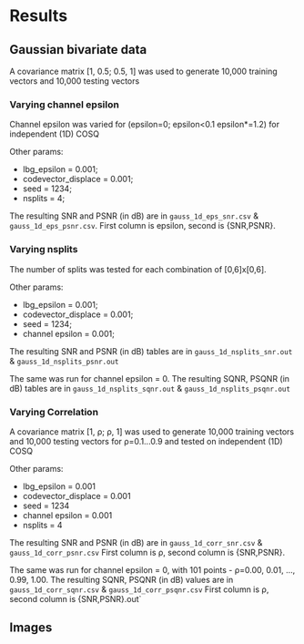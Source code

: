 # Results

## Gaussian bivariate data
A covariance matrix [1, 0.5; 0.5, 1] was used to generate 10,000 training vectors and 10,000 testing vectors
### Varying channel epsilon

Channel epsilon was varied for (epsilon=0; epsilon<0.1 epsilon*=1.2) for independent (1D) COSQ

Other params:
 * lbg_epsilon = 0.001;
 * codevector_displace = 0.001;
 * seed = 1234;
 * nsplits = 4;

The resulting SNR and PSNR (in dB) are in `gauss_1d_eps_snr.csv` & `gauss_1d_eps_psnr.csv`. First column is epsilon, second is {SNR,PSNR}.

### Varying nsplits

The number of splits was tested for each combination of [0,6]x[0,6].

Other params:
 * lbg_epsilon = 0.001;
 * codevector_displace = 0.001;
 * seed = 1234;
 * channel epsilon = 0.001;

The resulting SNR and PSNR (in dB) tables are in `gauss_1d_nsplits_snr.out` & `gauss_1d_nsplits_psnr.out`

The same was run for channel epsilon = 0. The resulting SQNR, PSQNR (in dB) tables are in `gauss_1d_nsplits_sqnr.out` & `gauss_1d_nsplits_psqnr.out`

### Varying Correlation
A covariance matrix [1, ρ; ρ, 1] was used to generate 10,000 training vectors and 10,000 testing vectors for ρ=0.1...0.9 and tested on independent (1D) COSQ

Other params:
 * lbg_epsilon = 0.001
 * codevector_displace = 0.001
 * seed = 1234
 * channel epsilon = 0.001
 * nsplits = 4

The resulting SNR and PSNR (in dB) are in `gauss_1d_corr_snr.csv` & `gauss_1d_corr_psnr.csv` First column is ρ, second column is {SNR,PSNR}.

The same was run for channel epsilon = 0, with 101 points - ρ=0.00, 0.01, ..., 0.99, 1.00. The resulting SQNR, PSQNR (in dB) values are in `gauss_1d_corr_sqnr.csv` & `gauss_1d_corr_psqnr.csv` First column is ρ, second column is {SNR,PSNR}.out`

## Images


